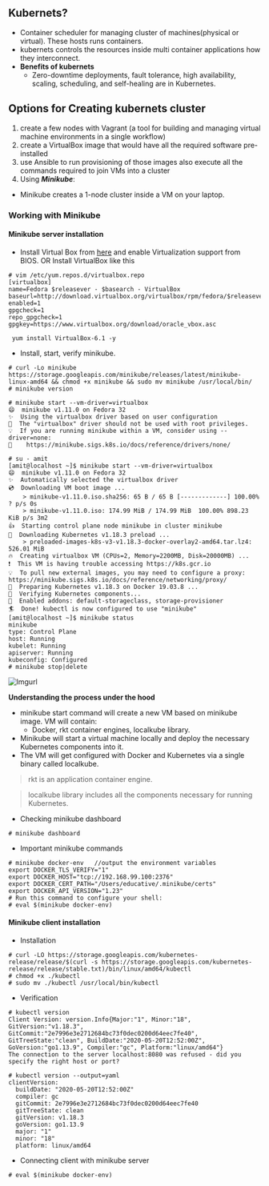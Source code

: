 ## Kubernets?
  - Container scheduler for managing cluster of machines(physical or virtual). These hosts runs containers. 
  - kubernets controls the resources inside multi container applications how they interconnect.
  - **Benefits of kubernets**
    - Zero-downtime deployments, fault tolerance, high availability, scaling, scheduling, and self-healing are in Kubernetes.
    
## Options for Creating kubernets cluster
1. create a few nodes with Vagrant (a tool for building and managing virtual machine environments in a single workflow) 
2. create a VirtualBox image that would have all the required software pre-installed
3. use Ansible to run provisioning of those images also execute all the commands required to join VMs into a cluster
4. Using ***Minikube***:
  - Minikube creates a 1-node cluster inside a VM on your laptop. 

### Working with Minikube

#### Minikube server installation
- Install Virtual Box from [here](https://www.virtualbox.org/wiki/Linux_Downloads) and enable Virtualization support from BIOS. OR Install VirtualBox like this
```
# vim /etc/yum.repos.d/virtualbox.repo
[virtualbox]
name=Fedora $releasever - $basearch - VirtualBox
baseurl=http://download.virtualbox.org/virtualbox/rpm/fedora/$releasever/$basearch
enabled=1
gpgcheck=1
repo_gpgcheck=1
gpgkey=https://www.virtualbox.org/download/oracle_vbox.asc

 yum install VirtualBox-6.1 -y
```
- Install, start, verify minikube.
```
# curl -Lo minikube https://storage.googleapis.com/minikube/releases/latest/minikube-linux-amd64 && chmod +x minikube && sudo mv minikube /usr/local/bin/
# minikube version

# minikube start --vm-driver=virtualbox
😄  minikube v1.11.0 on Fedora 32
✨  Using the virtualbox driver based on user configuration
🛑  The "virtualbox" driver should not be used with root privileges.
💡  If you are running minikube within a VM, consider using --driver=none:
📘    https://minikube.sigs.k8s.io/docs/reference/drivers/none/

# su - amit
[amit@localhost ~]$ minikube start --vm-driver=virtualbox
😄  minikube v1.11.0 on Fedora 32
✨  Automatically selected the virtualbox driver
💿  Downloading VM boot image ...
    > minikube-v1.11.0.iso.sha256: 65 B / 65 B [-------------] 100.00% ? p/s 0s
    > minikube-v1.11.0.iso: 174.99 MiB / 174.99 MiB  100.00% 898.23 KiB p/s 3m2
👍  Starting control plane node minikube in cluster minikube
💾  Downloading Kubernetes v1.18.3 preload ...
    > preloaded-images-k8s-v3-v1.18.3-docker-overlay2-amd64.tar.lz4: 526.01 MiB
🔥  Creating virtualbox VM (CPUs=2, Memory=2200MB, Disk=20000MB) ...
❗  This VM is having trouble accessing https://k8s.gcr.io
💡  To pull new external images, you may need to configure a proxy: https://minikube.sigs.k8s.io/docs/reference/networking/proxy/
🐳  Preparing Kubernetes v1.18.3 on Docker 19.03.8 ...
🔎  Verifying Kubernetes components...
🌟  Enabled addons: default-storageclass, storage-provisioner
🏄  Done! kubectl is now configured to use "minikube"
[amit@localhost ~]$ minikube status
minikube
type: Control Plane
host: Running
kubelet: Running
apiserver: Running
kubeconfig: Configured
# minikube stop|delete
```
![Imgurl](https://i.ibb.co/MRF7WHt/Screenshot-from-2020-06-06-13-19-57.png)

**Understanding the process under the hood**
- minikube start command will create a new VM based on minikube image. VM will contain:
  - Docker, rkt container engines, localkube library. 
- Minikube will start a virtual machine locally and deploy the necessary Kubernetes components into it.
- The VM will get configured with Docker and Kubernetes via a single binary called localkube.  
> rkt is an application container engine.

> localkube library includes all the components necessary for running Kubernetes.
  
- Checking minikube dashboard
```
# minikube dashboard
```


- Important minikube commands
```
# minikube docker-env   //output the environment variables
export DOCKER_TLS_VERIFY="1"
export DOCKER_HOST="tcp://192.168.99.100:2376"
export DOCKER_CERT_PATH="/Users/educative/.minikube/certs"
export DOCKER_API_VERSION="1.23"
# Run this command to configure your shell:
# eval $(minikube docker-env)
```

#### Minikube client installation
- Installation
```
# curl -LO https://storage.googleapis.com/kubernetes-release/release/$(curl -s https://storage.googleapis.com/kubernetes-release/release/stable.txt)/bin/linux/amd64/kubectl
# chmod +x ./kubectl
# sudo mv ./kubectl /usr/local/bin/kubectl
```
- Verification
```
# kubectl version
Client Version: version.Info{Major:"1", Minor:"18", GitVersion:"v1.18.3", GitCommit:"2e7996e3e2712684bc73f0dec0200d64eec7fe40", GitTreeState:"clean", BuildDate:"2020-05-20T12:52:00Z", GoVersion:"go1.13.9", Compiler:"gc", Platform:"linux/amd64"}
The connection to the server localhost:8080 was refused - did you specify the right host or port?

# kubectl version --output=yaml
clientVersion:
  buildDate: "2020-05-20T12:52:00Z"
  compiler: gc
  gitCommit: 2e7996e3e2712684bc73f0dec0200d64eec7fe40
  gitTreeState: clean
  gitVersion: v1.18.3
  goVersion: go1.13.9
  major: "1"
  minor: "18"
  platform: linux/amd64

```
- Connecting client with minikube server
```
# eval $(minikube docker-env)
```


